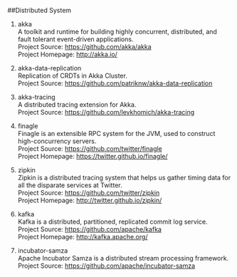 ##Distributed System

1. akka    
A toolkit and runtime for building highly concurrent, distributed, and fault tolerant event-driven applications.    
Project Source: https://github.com/akka/akka   
Project Homepage: http://akka.io/  

1. akka-data-replication   
Replication of CRDTs in Akka Cluster.    
Project Source: https://github.com/patriknw/akka-data-replication

1. akka-tracing   
A distributed tracing extension for Akka.    
Project Source: https://github.com/levkhomich/akka-tracing  

1. finagle   
Finagle is an extensible RPC system for the JVM, used to construct high-concurrency servers.   
Project Source: https://github.com/twitter/finagle    
Project Homepage: https://twitter.github.io/finagle/  
 
1. zipkin   
Zipkin is a distributed tracing system that helps us gather timing data for all the disparate services at Twitter.    
Project Source: https://github.com/twitter/zipkin    
Project Homepage: http://twitter.github.io/zipkin/

1. kafka  
Kafka is a distributed, partitioned, replicated commit log service.   
Project Source: https://github.com/apache/kafka   
Project Homepage: http://kafka.apache.org/

1. incubator-samza    
Apache Incubator Samza is a distributed stream processing framework.     
Project Source: https://github.com/apache/incubator-samza    
   
